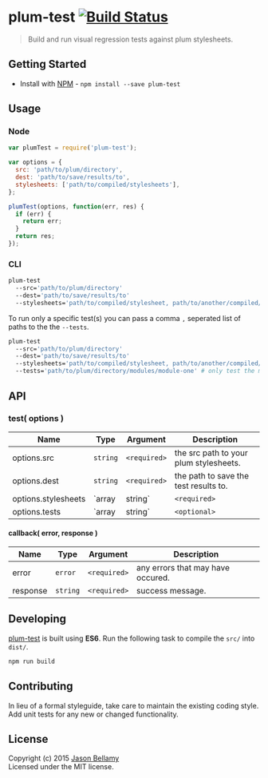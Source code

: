 # plum-test [![Build Status](https://travis-ci.org/plum-css/plum-test.png?branch=master)](https://travis-ci.org/plum-css/plum-test)

> Build and run visual regression tests against plum stylesheets.

## Getting Started

- Install with [NPM](https://www.npmjs.org/) - `npm install --save plum-test`


## Usage

### Node

```javascript
var plumTest = require('plum-test');

var options = {
  src: 'path/to/plum/directory',
  dest: 'path/to/save/results/to',
  stylesheets: ['path/to/compiled/stylesheets'],
};

plumTest(options, function(err, res) {
  if (err) {
    return err;
  }
  return res;
});
```

### CLI

```bash
plum-test
  --src='path/to/plum/directory'
  --dest='path/to/save/results/to'
  --stylesheets='path/to/compiled/stylesheet, path/to/another/compiled/stylesheet'
```

To run only a specific test(s) you can pass a comma `,` seperated list of paths to the the `--tests`.

```bash
plum-test
  --src='path/to/plum/directory'
  --dest='path/to/save/results/to'
  --stylesheets='path/to/compiled/stylesheet, path/to/another/compiled/stylesheet'
  --tests='path/to/plum/directory/modules/module-one' # only test the module-one module.
```

## API

### test( options )

Name                | Type            | Argument     | Description
--------------------|-----------------|--------------|------------
options.src         | `string`        | `<required>` | the src path to your plum stylesheets.
options.dest        | `string`        | `<required>` | the path to save the test results to.
options.stylesheets | `array|string`  | `<required>` | the paths to your compiled css stylesheets.
options.tests       | `array|string`  | `<optional>` | the paths to the tests to be run.

#### callback( error, response )

Name     | Type       | Argument     | Description
---------|------------|--------------|------------
error    | `error`    | `<required>` | any errors that may have occured.
response | `string`   | `<required>` | success message.


## Developing

[plum-test](https://github.com/plum-css/plum-test) is built using **ES6**. Run the following task to compile the `src/` into `dist/`.

```bash
npm run build
```


## Contributing
In lieu of a formal styleguide, take care to maintain the existing coding style. Add unit tests for any new or changed functionality.


## License
Copyright (c) 2015 [Jason Bellamy ](http://jasonbellamy.com)  
Licensed under the MIT license.
